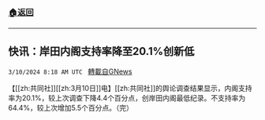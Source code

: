 ###  [:house:返回](README.md)
---


## 快讯：岸田内阁支持率降至20.1%创新低
`3/10/2024 8:18 AM UTC ` [轉載自GNews](https://gnews.org/articles/2381327)

【[[zh:共同社]][[zh:3月10日]]电】[[zh:共同社]]的舆论调查结果显示，内阁支持率为20.1%，较上次调查下降4.4个百分点，创岸田内阁最低纪录。不支持率为64.4%，较上次增加5.5个百分点。（完）
